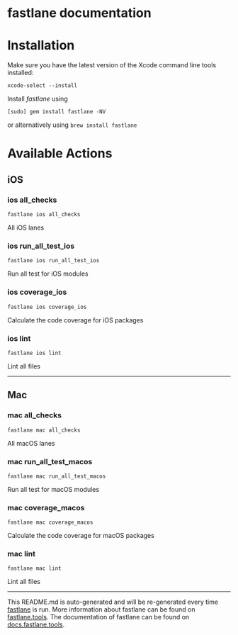 fastlane documentation
================
# Installation

Make sure you have the latest version of the Xcode command line tools installed:

```
xcode-select --install
```

Install _fastlane_ using
```
[sudo] gem install fastlane -NV
```
or alternatively using `brew install fastlane`

# Available Actions
## iOS
### ios all_checks
```
fastlane ios all_checks
```
All iOS lanes
### ios run_all_test_ios
```
fastlane ios run_all_test_ios
```
Run all test for iOS modules
### ios coverage_ios
```
fastlane ios coverage_ios
```
Calculate the code coverage for iOS packages
### ios lint
```
fastlane ios lint
```
Lint all files

----

## Mac
### mac all_checks
```
fastlane mac all_checks
```
All macOS lanes
### mac run_all_test_macos
```
fastlane mac run_all_test_macos
```
Run all test for macOS modules
### mac coverage_macos
```
fastlane mac coverage_macos
```
Calculate the code coverage for macOS packages
### mac lint
```
fastlane mac lint
```
Lint all files

----

This README.md is auto-generated and will be re-generated every time [fastlane](https://fastlane.tools) is run.
More information about fastlane can be found on [fastlane.tools](https://fastlane.tools).
The documentation of fastlane can be found on [docs.fastlane.tools](https://docs.fastlane.tools).
